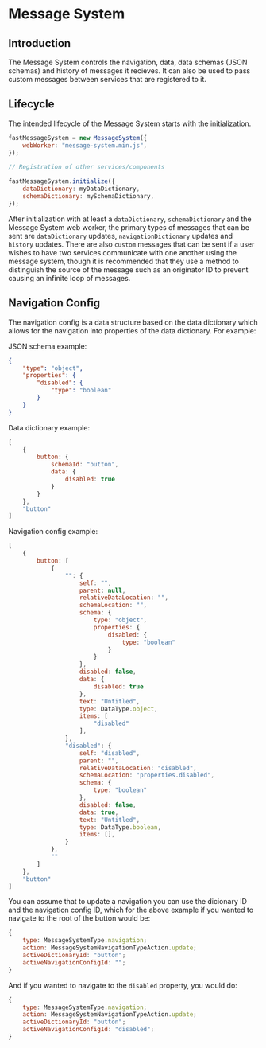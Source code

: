 # Message System

## Introduction

The Message System controls the navigation, data, data schemas (JSON schemas) and history of messages it recieves. It can also be used to pass custom messages between services that are registered to it.

## Lifecycle

The intended lifecycle of the Message System starts with the initialization.

```javascript
fastMessageSystem = new MessageSystem({
    webWorker: "message-system.min.js",
});

// Registration of other services/components

fastMessageSystem.initialize({
    dataDictionary: myDataDictionary,
    schemaDictionary: mySchemaDictionary,
});
```

After initialization with at least a `dataDictionary`, `schemaDictionary` and the Message System web worker, the primary types of messages that can be sent are `dataDictionary` updates, `navigationDictionary` updates and `history` updates. There are also `custom` messages that can be sent if a user wishes to have two services communicate with one another using the message system, though it is recommended that they use a method to distinguish the source of the message such as an originator ID to prevent causing an infinite loop of messages.

## Navigation Config

The navigation config is a data structure based on the data dictionary which allows for the navigation into properties of the data dictionary. For example:

JSON schema example:

```json
{
    "type": "object",
    "properties": {
        "disabled": {
            "type": "boolean"
        }
    }
}

```

Data dictionary example:

```js
[
    {
        button: {
            schemaId: "button",
            data: {
                disabled: true
            }
        }
    },
    "button"
]
```

Navigation config example:
```js
[
    {
        button: [
            {
                "": {
                    self: "",
                    parent: null,
                    relativeDataLocation: "",
                    schemaLocation: "",
                    schema: {
                        type: "object",
                        properties: {
                            disabled: {
                                type: "boolean"
                            }
                        }
                    },
                    disabled: false,
                    data: {
                        disabled: true
                    },
                    text: "Untitled",
                    type: DataType.object,
                    items: [
                        "disabled"
                    ],
                },
                "disabled": {
                    self: "disabled",
                    parent: "",
                    relativeDataLocation: "disabled",
                    schemaLocation: "properties.disabled",
                    schema: {
                        type: "boolean"
                    },
                    disabled: false,
                    data: true,
                    text: "Untitled",
                    type: DataType.boolean,
                    items: [],
                }
            },
            ""
        ]
    },
    "button"
]
```

You can assume that to update a navigation you can use the dicionary ID and the navigation config ID, which for the above example if you wanted to navigate to the root of the button would be:

```js
{
    type: MessageSystemType.navigation;
    action: MessageSystemNavigationTypeAction.update;
    activeDictionaryId: "button";
    activeNavigationConfigId: "";
}
```

And if you wanted to navigate to the `disabled` property, you would do:

```js
{
    type: MessageSystemType.navigation;
    action: MessageSystemNavigationTypeAction.update;
    activeDictionaryId: "button";
    activeNavigationConfigId: "disabled";
}
```
